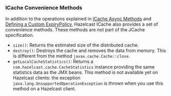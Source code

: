 
### ICache Convenience Methods

In addition to the operations explained in [ICache Async Methods](#icache-async-methods) and [Defining a Custom ExpiryPolicy](#defining-a-custom-expirypolicy), Hazelcast ICache also provides a set of convenience methods. These methods are not part of the JCache specification.

 - `size()`: Returns the estimated size of the distributed cache.
 - `destroy()`: Destroys the cache and removes the data from memory. This is different from the method `javax.cache.Cache::close`.
 - `getLocalCacheStatistics()`: Returns a `com.hazelcast.cache.CacheStatistics` instance providing the same statistics data as the JMX beans. This method is not available yet on Hazelcast clients: the exception `java.lang.UnsupportedOperationException` is thrown when you use this method on a Hazelcast client.

